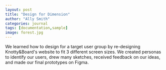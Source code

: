 ```yaml
---
layout: post
title: "Design for Dimension"
author: "Ally Smith"
categories: journal
tags: [documentation,sample]
image: forest.jpg
---
```



We learned how to design for a target user group by re-designing Knotty&Board's website to fit 3 different screen sizes. We created personas to identify our users, drew many sketches, received feedback on our ideas, and made our final prototypes on Figma.


<div class='sk-ww-medium-post' data-embed-id='25497055'></div><script src='https://widgets.sociablekit.com/medium-post/widget.js' defer></script>

